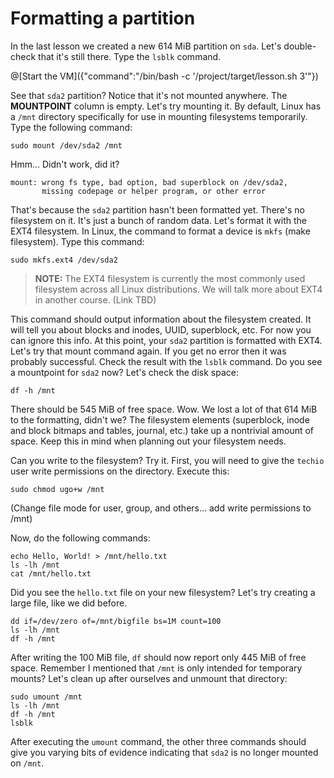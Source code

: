 # Formatting a partition
In the last lesson we created a new 614 MiB partition on `sda`. Let's double-check that it's still there. Type the `lsblk` command.

@[Start the VM]({"command":"/bin/bash -c '/project/target/lesson.sh 3'"})


See that `sda2` partition? Notice that it's not mounted anywhere. The **MOUNTPOINT** column is empty. Let's try mounting it. By default, Linux has a `/mnt` directory specifically for use in mounting filesystems temporarily. Type the following command:

```
sudo mount /dev/sda2 /mnt
```

Hmm... Didn't work, did it?

```
mount: wrong fs type, bad option, bad superblock on /dev/sda2,
       missing codepage or helper program, or other error
```

That's because the `sda2` partition hasn't been formatted yet. There's no filesystem on it. It's just a bunch of random data. Let's format it with the EXT4 filesystem. In Linux, the command to format a device is `mkfs` (make filesystem). Type this command:

```
sudo mkfs.ext4 /dev/sda2
```

> **NOTE:** The EXT4 filesystem is currently the most commonly used filesystem across all Linux distributions. We will talk more about EXT4 in another course. (Link TBD)

This command should output information about the filesystem created. It will tell you about blocks and inodes, UUID, superblock, etc. For now you can ignore this info. At this point, your `sda2` partition is formatted with EXT4. Let's try that mount command again. If you get no error then it was probably successful. Check the result with the `lsblk` command. Do you see a mountpoint for `sda2` now? Let's check the disk space:

```
df -h /mnt
```

There should be 545 MiB of free space. Wow. We lost a lot of that 614 MiB to the formatting, didn't we? The filesystem elements (superblock, inode and block bitmaps and tables, journal, etc.) take up a nontrivial amount of space. Keep this in mind when planning out your filesystem needs.

Can you write to the filesystem? Try it. First, you will need to give the `techio` user write permissions on the directory. Execute this:

```
sudo chmod ugo+w /mnt
```

(Change file mode for user, group, and others... add write permissions to /mnt)

Now, do the following commands:

```
echo Hello, World! > /mnt/hello.txt
ls -lh /mnt
cat /mnt/hello.txt
```

Did you see the `hello.txt` file on your new filesystem? Let's try creating a large file, like we did before.

```
dd if=/dev/zero of=/mnt/bigfile bs=1M count=100
ls -lh /mnt
df -h /mnt
```

After writing the 100 MiB file, `df` should now report only 445 MiB of free space. Remember I mentioned that `/mnt` is only intended for temporary mounts? Let's clean up after ourselves and unmount that directory:

```
sudo umount /mnt
ls -lh /mnt
df -h /mnt
lsblk
```

After executing the `umount` command, the other three commands should give you varying bits of evidence indicating that `sda2` is no longer mounted on `/mnt`.
